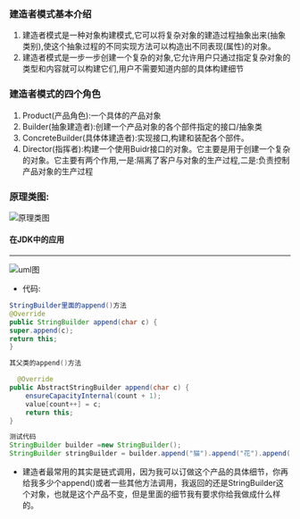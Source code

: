 ### 建造者模式基本介绍
1. 建造者模式是一种对象构建模式,它可以将复杂对象的建造过程抽象出来(抽象类别),使这个抽象过程的不同实现方法可以构造出不同表现(属性)的对象。
2. 建造者模式是一步一步创建一个复杂的对象,它允许用户只通过指定复杂对象的类型和内容就可以构建它们,用户不需要知道内部的具体构建细节
### 建造者模式的四个角色
1. Product(产品角色):一个具体的产品对象
2. Builder(抽象建造者):创建一个产品对象的各个部件指定的接口/抽象类
3. ConcreteBuilder(具体体建造者):实现接口,构建和装配各个部件。
4. Director(指挥者):构建一个使用Buidr接口的对象。它主要是用于创建一个复杂的对象。它主要有两个作用,一是:隔离了客户与对象的生产过程,二是:负责控制产品对象的生产过程

### 原理类图:
![原理类图](https://img-blog.csdnimg.cn/20190913104647123.png?x-oss-process=image/watermark,type_ZmFuZ3poZW5naGVpdGk,shadow_10,text_aHR0cHM6Ly9ibG9nLmNzZG4ubmV0L2x1bzYwOTYzMDE5OQ==,size_16,color_FFFFFF,t_70)

#### 在JDK中的应用
----
![uml图](https://img-blog.csdnimg.cn/20190913142006746.png?x-oss-process=image/watermark,type_ZmFuZ3poZW5naGVpdGk,shadow_10,text_aHR0cHM6Ly9ibG9nLmNzZG4ubmV0L2x1bzYwOTYzMDE5OQ==,size_16,color_FFFFFF,t_70)
- 代码:
```java
StringBuilder里面的append()方法
@Override
public StringBuilder append(char c) {
super.append(c);
return this;
}

其父类的append()方法

  @Override
public AbstractStringBuilder append(char c) {
    ensureCapacityInternal(count + 1);
    value[count++] = c;
    return this;
}

测试代码
StringBuilder builder =new StringBuilder();
StringBuilder stringBuilder = builder.append("猫").append("花").append("美美的");
```
- 建造者最常用的其实是链式调用，因为我可以订做这个产品的具体细节，你再给我多少个append()或者一些其他方法调用，我返回的还是StringBuilder这个对象，也就是这个产品不变，但是里面的细节我有要求你给我做成什么样的。